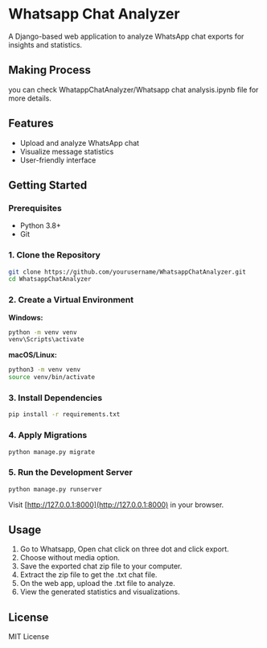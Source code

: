 # Whatsapp Chat Analyzer

A Django-based web application to analyze WhatsApp chat exports for insights and statistics.

## Making Process

you can check WhatappChatAnalyzer/Whatsapp chat analysis.ipynb file for more details.

## Features

- Upload and analyze WhatsApp chat
- Visualize message statistics
- User-friendly interface

## Getting Started

### Prerequisites

- Python 3.8+
- Git

### 1. Clone the Repository

```bash
git clone https://github.com/yourusername/WhatsappChatAnalyzer.git
cd WhatsappChatAnalyzer
```

### 2. Create a Virtual Environment

**Windows:**
```bash
python -m venv venv
venv\Scripts\activate
```

**macOS/Linux:**
```bash
python3 -m venv venv
source venv/bin/activate
```

### 3. Install Dependencies

```bash
pip install -r requirements.txt
```

### 4. Apply Migrations

```bash
python manage.py migrate
```

### 5. Run the Development Server

```bash
python manage.py runserver
```

Visit [http://127.0.0.1:8000](http://127.0.0.1:8000) in your browser.

## Usage

1. Go to Whatsapp, Open chat click on three dot and click export.
2. Choose without media option.
3. Save the exported chat zip file to your computer.
4. Extract the zip file to get the .txt chat file.
5. On the web app, upload the .txt file to analyze.
6. View the generated statistics and visualizations.


## License

MIT License
